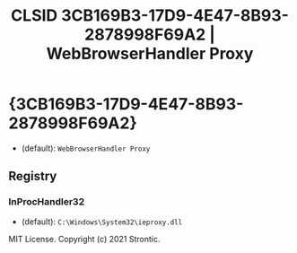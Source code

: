 ﻿---
title: "CLSID 3CB169B3-17D9-4E47-8B93-2878998F69A2 | WebBrowserHandler Proxy"
excerpt: What is COM-Object CLSID 3CB169B3-17D9-4E47-8B93-2878998F69A2?
---

# {3CB169B3-17D9-4E47-8B93-2878998F69A2}

* (default): `WebBrowserHandler Proxy`

## Registry


### InProcHandler32

* (default): `C:\Windows\System32\ieproxy.dll`

MIT License. Copyright (c) 2021 Strontic.


